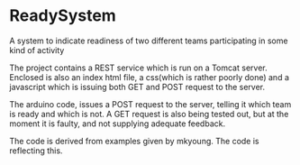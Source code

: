 # ReadySystem
A system to indicate readiness of two different teams participating in some kind of activity

The project contains a REST service which is run on a Tomcat server.
Enclosed is also an index html file, a css(which is rather poorly done) and a javascript which is issuing both GET and POST request to the server.

The arduino code, issues a POST request to the server, telling it which team is ready and which is not. A GET request is also being tested out, but at the moment it is faulty, and not supplying adequate feedback.

The code is derived from examples given by mkyoung. The code is reflecting this.
